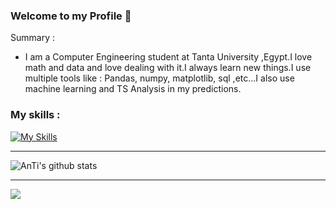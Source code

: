### Welcome to my Profile 👋
Summary :
-  I am a Computer Engineering student at Tanta University ,Egypt.I love math and data and love dealing with it.I always learn new things.I use multiple tools like : Pandas, numpy, matplotlib, sql ,etc...I also use machine learning and TS Analysis in my predictions.

<!--
**AHMED-salah00/AHMED-salah00** is a ✨ _special_ ✨ repository because its `README.md` (this file) appears on your GitHub profile.

Here are some ideas to get you started:

- 🔭 I’m currently working on ...
- 🌱 I’m currently learning ...
- 👯 I’m looking to collaborate on ...
- 🤔 I’m looking for help with ...
- 💬 Ask me about ...
- 📫 How to reach me: ...
- 😄 Pronouns: ...
- ⚡ Fun fact: ...
-->
### My skills :
[![My Skills](https://skillicons.dev/icons?i=,git,github,linux,py,sqlite,mysql,postgresql,cpp,vscode)](https://skillicons.dev)

_______________________________________________________________________
![AnTi's github stats](https://github-readme-stats.vercel.app/api?username=AHMED-salah00&show_icons=true&title_color=fff&icon_color=79ff97&text_color=9f9f9f&bg_color=151515&PAT_1)
_______________________________________________________________________
<img src="https://github-readme-stats.vercel.app/api/top-langs?username=zluvsand&layout=compact&PAT_1"/>

